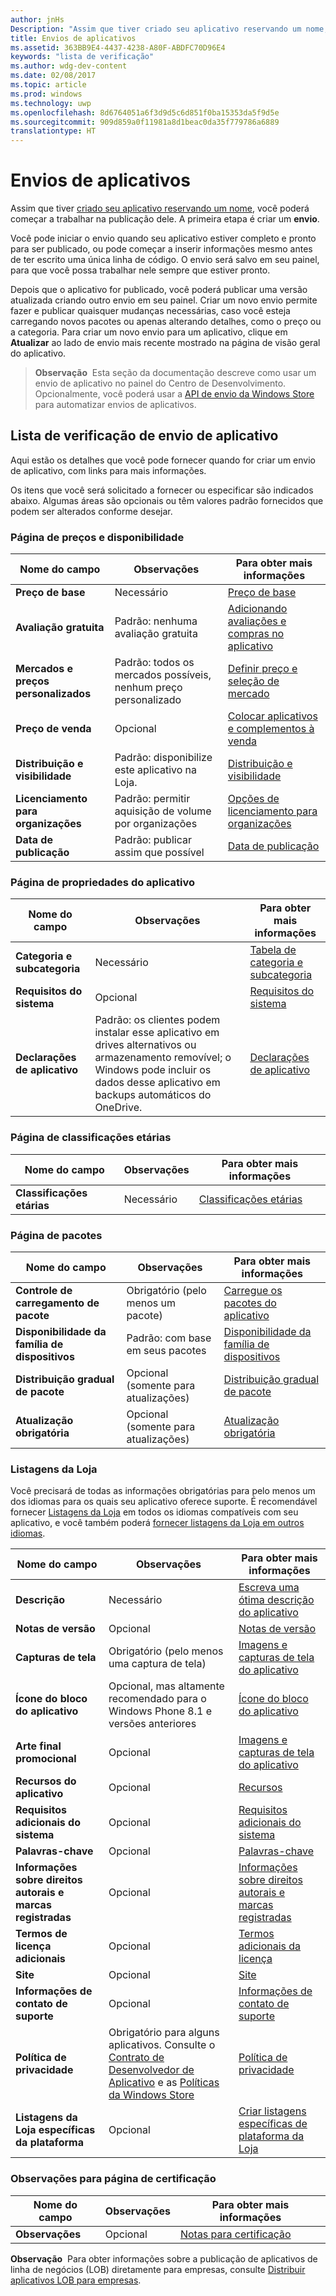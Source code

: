 ```yaml
---
author: jnHs
Description: "Assim que tiver criado seu aplicativo reservando um nome, você poderá começar a trabalhar na publicação dele. A primeira etapa é criar um envio."
title: Envios de aplicativos
ms.assetid: 363BB9E4-4437-4238-A80F-ABDFC70D96E4
keywords: "lista de verificação"
ms.author: wdg-dev-content
ms.date: 02/08/2017
ms.topic: article
ms.prod: windows
ms.technology: uwp
ms.openlocfilehash: 8d6764051a6f3d9d5c6d851f0ba15353da5f9d5e
ms.sourcegitcommit: 909d859a0f11981a8d1beac0da35f779786a6889
translationtype: HT
---
```

# <a name="app-submissions"></a>Envios de aplicativos


Assim que tiver [criado seu aplicativo reservando um nome](create-your-app-by-reserving-a-name.md), você poderá começar a trabalhar na publicação dele. A primeira etapa é criar um **envio**.

Você pode iniciar o envio quando seu aplicativo estiver completo e pronto para ser publicado, ou pode começar a inserir informações mesmo antes de ter escrito uma única linha de código. O envio será salvo em seu painel, para que você possa trabalhar nele sempre que estiver pronto.

Depois que o aplicativo for publicado, você poderá publicar uma versão atualizada criando outro envio em seu painel. Criar um novo envio permite fazer e publicar quaisquer mudanças necessárias, caso você esteja carregando novos pacotes ou apenas alterando detalhes, como o preço ou a categoria. Para criar um novo envio para um aplicativo, clique em **Atualizar** ao lado de envio mais recente mostrado na página de visão geral do aplicativo.

> **Observação**&nbsp;&nbsp;Esta seção da documentação descreve como usar um envio de aplicativo no painel do Centro de Desenvolvimento. Opcionalmente, você poderá usar a [API de envio da Windows Store](../monetize/create-and-manage-submissions-using-windows-store-services.md) para automatizar envios de aplicativos.

## <a name="app-submission-checklist"></a>Lista de verificação de envio de aplicativo


Aqui estão os detalhes que você pode fornecer quando for criar um envio de aplicativo, com links para mais informações.

Os itens que você será solicitado a fornecer ou especificar são indicados abaixo. Algumas áreas são opcionais ou têm valores padrão fornecidos que podem ser alterados conforme desejar.

### <a name="pricing-and-availability-page"></a>Página de preços e disponibilidade
| Nome do campo                    | Observações                                       | Para obter mais informações                                                             |
|-------------------------------|---------------------------------------------|---------------------------------------------------------------------------|
| **Preço de base**                | Necessário                                    | [Preço de base](set-app-pricing-and-availability.md#base-price)              |
| **Avaliação gratuita**                | Padrão: nenhuma avaliação gratuita                      | [Adicionando avaliações e compras no aplicativo](https://msdn.microsoft.com/library/windows/apps/jj193599)  |
| **Mercados e preços personalizados** | Padrão: todos os mercados possíveis, nenhum preço personalizado | [Definir preço e seleção de mercado](define-pricing-and-market-selection.md)              |
| **Preço de venda**              | Opcional                                    | [Colocar aplicativos e complementos à venda](put-apps-and-add-ons-on-sale.md)                                       |
| **Distribuição e visibilidade** | Padrão: disponibilize este aplicativo na Loja. | [Distribuição e visibilidade](set-app-pricing-and-availability.md#distribution-and-visibility) |
| **Licenciamento para organizações**    | Padrão: permitir aquisição de volume por organizações | [Opções de licenciamento para organizações](organizational-licensing.md)                        |
| **Data de publicação**                | Padrão: publicar assim que possível      | [Data de publicação](set-app-pricing-and-availability.md#publish-date)          |

<span/>

### <a name="app-properties-page"></a>Página de propriedades do aplicativo

| Nome do campo                    | Observações                                       | Para obter mais informações                                                             |
|-------------------------------|---------------------------------------------|---------------------------------------------------------------------------|
| **Categoria e subcategoria**  | Necessário                                    | [Tabela de categoria e subcategoria](category-and-subcategory-table.md)       |
| **Requisitos do sistema**      | Opcional                                    | [Requisitos do sistema](enter-app-properties.md#system-requirements)      |
| **Declarações de aplicativo**          | Padrão: os clientes podem instalar esse aplicativo em drives alternativos ou armazenamento removível; o Windows pode incluir os dados desse aplicativo em backups automáticos do OneDrive. | [Declarações de aplicativo](app-declarations.md) |

<span/>

### <a name="age-ratings-page"></a>Página de classificações etárias

| Nome do campo                    | Observações                                       | Para obter mais informações                          |
|-------------------------------|---------------------------------------------|----------------------------------------|
| **Classificações etárias**               | Necessário                                    | [Classificações etárias](age-ratings.md)          |

<span/>

### <a name="packages-page"></a>Página de pacotes

| Nome do campo                    | Observações                                  | Para obter mais informações                          |
|-------------------------------|----------------------------------------|----------------------------------------|
| **Controle de carregamento de pacote**    | Obrigatório (pelo menos um pacote)        | [Carregue os pacotes do aplicativo](upload-app-packages.md) |
| **Disponibilidade da família de dispositivos** | Padrão: com base em seus pacotes       | [Disponibilidade da família de dispositivos](upload-app-packages.md#device-family-availability) |
| **Distribuição gradual de pacote**   | Opcional (somente para atualizações)            | [Distribuição gradual de pacote](gradual-package-rollout.md) |
| **Atualização obrigatória**          | Opcional (somente para atualizações)            | [Atualização obrigatória](upload-app-packages.md#mandatory-update)

<span/>

### <a name="store-listings"></a>Listagens da Loja

Você precisará de todas as informações obrigatórias para pelo menos um dos idiomas para os quais seu aplicativo oferece suporte. É recomendável fornecer [Listagens da Loja](create-app-store-listings.md) em todos os idiomas compatíveis com seu aplicativo, e você também poderá [fornecer listagens da Loja em outros idiomas](create-app-store-listings.md#store-listing-languages).

| Nome do campo                    | Observações                                       | Para obter mais informações                                                     |
|-------------------------------|---------------------------------------------|-------------------------------------------------------------------|
| **Descrição**               | Necessário                                    | [Escreva uma ótima descrição do aplicativo](write-a-great-app-description.md) |
| **Notas de versão**             | Opcional                                    | [Notas de versão](create-app-store-listings.md#release-notes)         |
| **Capturas de tela**               | Obrigatório (pelo menos uma captura de tela)          | [Imagens e capturas de tela do aplicativo](app-screenshots-and-images.md)       |
| **Ícone do bloco do aplicativo**             | Opcional, mas altamente recomendado para o Windows Phone 8.1 e versões anteriores | [Ícone do bloco do aplicativo](create-app-store-listings.md#app-tile-icon) |
| **Arte final promocional**       | Opcional                                    | [Imagens e capturas de tela do aplicativo](app-screenshots-and-images.md)       |
| **Recursos do aplicativo**              | Opcional                                    | [Recursos](create-app-store-listings.md#app-features)               |
| **Requisitos adicionais do sistema**      | Opcional                                    | [Requisitos adicionais do sistema](create-app-store-listings.md#additional-system-requirements) |
| **Palavras-chave**                  | Opcional                                    | [Palavras-chave](create-app-store-listings.md#keywords)                   |
| **Informações sobre direitos autorais e marcas registradas** | Opcional                                 | [Informações sobre direitos autorais e marcas registradas](create-app-store-listings.md#copyright-and-trademark-info) |
| **Termos de licença adicionais**  | Opcional                                    | [Termos adicionais da licença](create-app-store-listings.md#additional-license-terms) |
| **Site**                   | Opcional                                    | [Site](create-app-store-listings.md#website)                     |
| **Informações de contato de suporte**      | Opcional                                    | [Informações de contato de suporte](create-app-store-listings.md)                |
| **Política de privacidade**            | Obrigatório para alguns aplicativos. Consulte o [Contrato de Desenvolvedor de Aplicativo](https://msdn.microsoft.com/library/windows/apps/hh694058) e as [Políticas da Windows Store](https://msdn.microsoft.com/library/windows/apps/dn764944.aspx#pol_10_5_1) | [Política de privacidade](create-app-store-listings.md#privacy-policy) |
| **Listagens da Loja específicas da plataforma** | Opcional                               | [Criar listagens específicas de plataforma da Loja](create-platform-specific-store-listings.md) |

<span/>

### <a name="notes-for-certification-page"></a>Observações para página de certificação

| Nome do campo                    | Observações                                       | Para obter mais informações                                                     |
|-------------------------------|---------------------------------------------|-------------------------------------------------------------------|
| **Observações**                     | Opcional                                    | [Notas para certificação](notes-for-certification.md)             |

<span/>

**Observação**&nbsp;&nbsp;Para obter informações sobre a publicação de aplicativos de linha de negócios (LOB) diretamente para empresas, consulte [Distribuir aplicativos LOB para empresas](distribute-lob-apps-to-enterprises.md).
